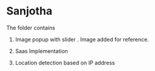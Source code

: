 # Sanjotha

The folder contains 

1. Image popup with slider . Image added for reference.


2. Saas Implementation


3. Location detection based on IP address
